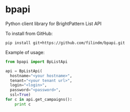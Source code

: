 # bpapi
Python client library for BrightPattern List API

To install from GitHub:
```
pip install git+https://github.com/filindm/bpapi.git
```
Example of usage:
```python
from bpapi import BpListApi

api = BpListApi(
  hostname="<your hostname>", 
  tenant="<your tenant url>", 
  login="<login>", 
  password="<password>", 
  ssl=True)
for c in api.get_campaigns():
    print c
```
